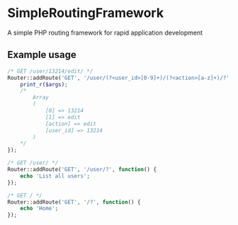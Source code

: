 # SimpleRoutingFramework
A simple PHP routing framework for rapid application development

## Example usage

```php
/* GET /user/13214/edit/ */
Router::addRoute('GET', '/user/(?<user_id>[0-9]+)/(?<action>[a-z]+)/?', function($args) {
	print_r($args);
	/*
		Array
		(
		    [0] => 13214
		    [1] => edit
		    [action] => edit
		    [user_id] => 13214
		)
	*/
});

/* GET /user/ */
Router::addRoute('GET', '/user/?', function() {
	echo 'List all users';
});

/* GET / */
Router::addRoute('GET', '/?', function() {
	echo 'Home';
});
```

